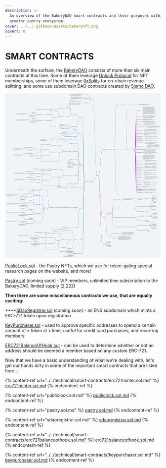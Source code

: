 ```yaml
---
description: >-
  An overview of the BakeryDAO smart contracts and their purposes within the
  greater pastry ecosystem.
cover: ../../.gitbook/assets/bakerynft.png
coverY: 0
---
```


# SMART CONTRACTS

Underneath the surface, the [BakeryDAO](https://bakery.fyi) consists of more than six main contracts at this time. Some of them leverage [Unlock Protocol](https://unlock-protocol.com/) for NFT memberships, some of them leverage [0xSplits](https://0xsplits.xyz) for on-chain revenue splitting, and some use subdomain DAO contracts created by [Sismo DAO](https://sismo.io).

![BakeryDAO Visualized](../../.gitbook/assets/boards.png)

[PublicLock.sol](publiclock.sol.md) - the Pastry NFTs, which we use for token-gating special research pages on the website, and more!

[Pastry.sol](pastry.sol.md) (coming soon) - VIP  members, unlimited time subscription to the BakeryDAO, limited supply (2,222)

**Then there are some miscellaneous contracts we use, that are equally exciting:**

****[SDaoRegistrar.sol](https://github.com/sismo-core/ens-sdao) (coming soon) - an ENS subdomain which mints a ERC-721 token upon registration

[KeyPurchaser.sol](https://github.com/unlock-protocol/unlock/blob/master/smart-contract-extensions/contracts/KeyPurchaserFactory.sol) - used to approve specific addresses to spend a certain amount of x token at x time, useful for credit card purchases, and recurring members.

[ERC721BalanceOfHook.sol](https://github.com/unlock-protocol/unlock/blob/master/smart-contracts/contracts/hooks/ERC721BalanceOfHook.sol) - can be used to determine whether or not an address should be deemed a member based on any custom ERC-721.

Now that we have a basic understanding of what we're dealing with, let's get our hands dirty in some of the important smart contracts that are listed here...

{% content-ref url="../../technical/smart-contracts/erc721minter.sol.md" %}
[erc721minter.sol.md](../../technical/smart-contracts/erc721minter.sol.md)
{% endcontent-ref %}

{% content-ref url="publiclock.sol.md" %}
[publiclock.sol.md](publiclock.sol.md)
{% endcontent-ref %}

{% content-ref url="pastry.sol.md" %}
[pastry.sol.md](pastry.sol.md)
{% endcontent-ref %}

{% content-ref url="sdaoregistrar.sol.md" %}
[sdaoregistrar.sol.md](sdaoregistrar.sol.md)
{% endcontent-ref %}

{% content-ref url="../../technical/smart-contracts/erc721balanceofhook.sol.md" %}
[erc721balanceofhook.sol.md](../../technical/smart-contracts/erc721balanceofhook.sol.md)
{% endcontent-ref %}

{% content-ref url="../../technical/smart-contracts/keypurchaser.sol.md" %}
[keypurchaser.sol.md](../../technical/smart-contracts/keypurchaser.sol.md)
{% endcontent-ref %}
